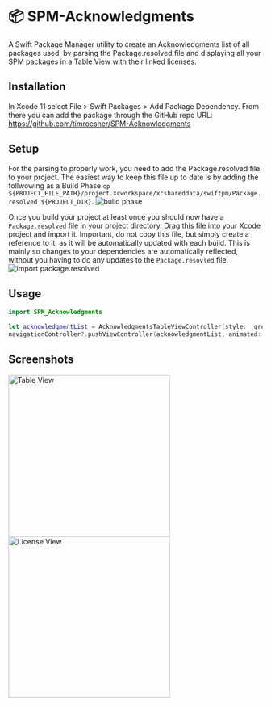 # 📦 SPM-Acknowledgments

A Swift Package Manager utility to create an Acknowledgments list of all packages used, by parsing the Package.resolved file and displaying all your SPM packages in a Table View with their linked licenses.

## Installation
In Xcode 11 select File > Swift Packages > Add Package Dependency. From there you can add the package through the GitHub repo URL: https://github.com/timroesner/SPM-Acknowledgments  

## Setup
For the parsing to properly work, you need to add the Package.resolved file to your project. The easiest way to keep this file up to date is by adding the follwowing as a Build Phase `cp ${PROJECT_FILE_PATH}/project.xcworkspace/xcshareddata/swiftpm/Package.resolved ${PROJECT_DIR}`.
![build phase](https://user-images.githubusercontent.com/13894518/75419584-043eba00-58eb-11ea-91c8-542a841b2e04.png)

Once you build your project at least once you should now have a `Package.resolved` file in your project directory. Drag this file into your Xcode project and import it. Important, do not copy this file, but simply create a reference to it, as it will be automatically updated with each build. This is mainly so changes to your dependencies are automatically reflected, without you having to do any updates to the `Package.resovled` file.
![import package.resolved](https://user-images.githubusercontent.com/13894518/75419821-87f8a680-58eb-11ea-9b31-ce33d566b538.png)

## Usage
```swift
import SPM_Acknowledgments

let acknowledgmentList = AcknowledgmentsTableViewController(style: .grouped)
navigationController?.pushViewController(acknowledgmentList, animated: true)
```

## Screenshots
<img width="320" alt="Table View" src="https://user-images.githubusercontent.com/13894518/75419555-f0935380-58ea-11ea-8ee4-bf37a6452b99.PNG"><img width="320" alt="License View" src="https://user-images.githubusercontent.com/13894518/75419559-f1c48080-58ea-11ea-8030-65ff0b8723fe.PNG">
